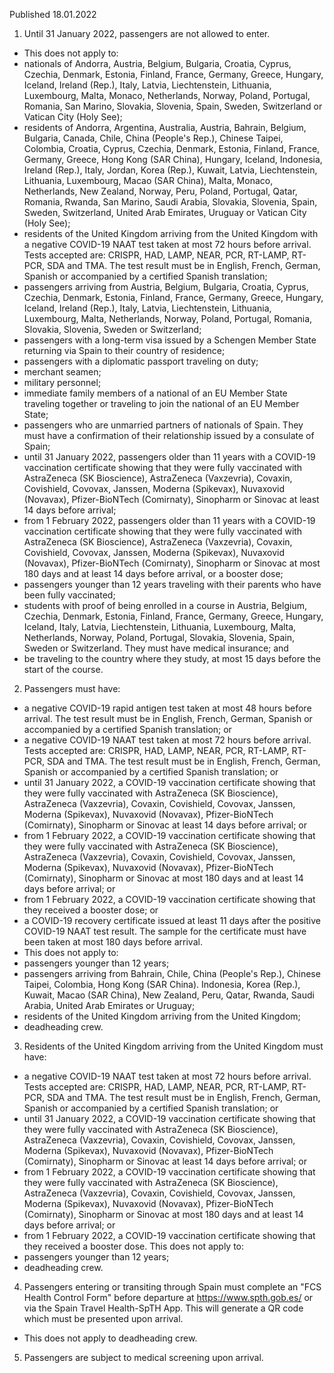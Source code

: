 Published 18.01.2022
1. Until 31 January 2022, passengers are not allowed to enter.
- This does not apply to:
- nationals of Andorra, Austria, Belgium, Bulgaria, Croatia, Cyprus, Czechia, Denmark, Estonia, Finland, France, Germany, Greece, Hungary, Iceland, Ireland (Rep.), Italy, Latvia, Liechtenstein, Lithuania, Luxembourg, Malta, Monaco, Netherlands, Norway, Poland, Portugal, Romania, San Marino, Slovakia, Slovenia, Spain, Sweden, Switzerland or Vatican City (Holy See);
- residents of Andorra, Argentina, Australia, Austria, Bahrain, Belgium, Bulgaria, Canada, Chile, China (People's Rep.), Chinese Taipei, Colombia, Croatia, Cyprus, Czechia, Denmark, Estonia, Finland, France, Germany, Greece, Hong Kong (SAR China), Hungary, Iceland, Indonesia, Ireland (Rep.), Italy, Jordan, Korea (Rep.), Kuwait, Latvia, Liechtenstein, Lithuania, Luxembourg, Macao (SAR China), Malta, Monaco, Netherlands, New Zealand, Norway, Peru, Poland, Portugal, Qatar, Romania, Rwanda, San Marino, Saudi Arabia, Slovakia, Slovenia, Spain, Sweden, Switzerland, United Arab Emirates, Uruguay or Vatican City (Holy See);
- residents of the United Kingdom arriving from the United Kingdom with a negative COVID-19 NAAT test taken at most 72 hours before arrival. Tests accepted are: CRISPR, HAD, LAMP, NEAR, PCR, RT-LAMP, RT-PCR, SDA and TMA. The test result must be in English, French, German, Spanish or accompanied by a certified Spanish translation;
- passengers arriving from Austria, Belgium, Bulgaria, Croatia, Cyprus, Czechia, Denmark, Estonia, Finland, France, Germany, Greece, Hungary, Iceland, Ireland (Rep.), Italy, Latvia, Liechtenstein, Lithuania, Luxembourg, Malta, Netherlands, Norway, Poland, Portugal, Romania, Slovakia, Slovenia, Sweden or Switzerland;
- passengers with a long-term visa issued by a Schengen Member State returning via Spain to their country of residence;
- passengers with a diplomatic passport traveling on duty;
- merchant seamen;
- military personnel;
- immediate family members of a national of an EU Member State traveling together or traveling to join the national of an EU Member State;
- passengers who are unmarried partners of nationals of Spain. They must have a confirmation of their relationship issued by a consulate of Spain;
- until 31 January 2022, passengers older than 11 years with a COVID-19 vaccination certificate showing that they were fully vaccinated with AstraZeneca (SK Bioscience), AstraZeneca (Vaxzevria), Covaxin, Covishield, Covovax, Janssen, Moderna (Spikevax), Nuvaxovid (Novavax), Pfizer-BioNTech (Comirnaty), Sinopharm or Sinovac at least 14 days before arrival;
- from 1 February 2022, passengers older than 11 years with a COVID-19 vaccination certificate showing that they were fully vaccinated with AstraZeneca (SK Bioscience), AstraZeneca (Vaxzevria), Covaxin, Covishield, Covovax, Janssen, Moderna (Spikevax), Nuvaxovid (Novavax), Pfizer-BioNTech (Comirnaty), Sinopharm or Sinovac at most 180 days and at least 14 days before arrival, or a booster dose;
- passengers younger than 12 years traveling with their parents who have been fully vaccinated;
- students with proof of being enrolled in a course in Austria, Belgium, Czechia, Denmark, Estonia, Finland, France, Germany, Greece, Hungary, Iceland, Italy, Latvia, Liechtenstein, Lithuania, Luxembourg, Malta, Netherlands, Norway, Poland, Portugal, Slovakia, Slovenia, Spain, Sweden or Switzerland. They must have medical insurance; and
- be traveling to the country where they study, at most 15 days before the start of the course.
2. Passengers must have:
- a negative COVID-19 rapid antigen test taken at most 48 hours before arrival. The test result must be in English, French, German, Spanish or accompanied by a certified Spanish translation; or
- a negative COVID-19 NAAT test taken at most 72 hours before arrival. Tests accepted are: CRISPR, HAD, LAMP, NEAR, PCR, RT-LAMP, RT-PCR, SDA and TMA. The test result must be in English, French, German, Spanish or accompanied by a certified Spanish translation; or
- until 31 January 2022, a COVID-19 vaccination certificate showing that they were fully vaccinated with AstraZeneca (SK Bioscience), AstraZeneca (Vaxzevria), Covaxin, Covishield, Covovax, Janssen, Moderna (Spikevax), Nuvaxovid (Novavax), Pfizer-BioNTech (Comirnaty), Sinopharm or Sinovac at least 14 days before arrival; or
- from 1 February 2022, a COVID-19 vaccination certificate showing that they were fully vaccinated with AstraZeneca (SK Bioscience), AstraZeneca (Vaxzevria), Covaxin, Covishield, Covovax, Janssen, Moderna (Spikevax), Nuvaxovid (Novavax), Pfizer-BioNTech (Comirnaty), Sinopharm or Sinovac at most 180 days and at least 14 days before arrival; or
- from 1 February 2022, a COVID-19 vaccination certificate showing that they received a booster dose; or
- a COVID-19 recovery certificate issued at least 11 days after the positive COVID-19 NAAT test result. The sample for the certificate must have been taken at most 180 days before arrival.
- This does not apply to:
- passengers younger than 12 years;
- passengers arriving from Bahrain, Chile, China (People's Rep.), Chinese Taipei, Colombia, Hong Kong (SAR China). Indonesia, Korea (Rep.), Kuwait, Macao (SAR China), New Zealand, Peru, Qatar, Rwanda, Saudi Arabia, United Arab Emirates or Uruguay;
- residents of the United Kingdom arriving from the United Kingdom;
- deadheading crew.
3. Residents of the United Kingdom arriving from the United Kingdom must have:
- a negative COVID-19 NAAT test taken at most 72 hours before arrival. Tests accepted are: CRISPR, HAD, LAMP, NEAR, PCR, RT-LAMP, RT-PCR, SDA and TMA. The test result must be in English, French, German, Spanish or accompanied by a certified Spanish translation; or
- until 31 January 2022, a COVID-19 vaccination certificate showing that they were fully vaccinated with AstraZeneca (SK Bioscience), AstraZeneca (Vaxzevria), Covaxin, Covishield, Covovax, Janssen, Moderna (Spikevax), Nuvaxovid (Novavax), Pfizer-BioNTech (Comirnaty), Sinopharm or Sinovac at least 14 days before arrival; or
- from 1 February 2022, a COVID-19 vaccination certificate showing that they were fully vaccinated with AstraZeneca (SK Bioscience), AstraZeneca (Vaxzevria), Covaxin, Covishield, Covovax, Janssen, Moderna (Spikevax), Nuvaxovid (Novavax), Pfizer-BioNTech (Comirnaty), Sinopharm or Sinovac at most 180 days and at least 14 days before arrival; or
- from 1 February 2022, a COVID-19 vaccination certificate showing that they received a booster dose.
This does not apply to:
- passengers younger than 12 years;
- deadheading crew.
4. Passengers entering or transiting through Spain must complete an "FCS Health Control Form" before departure at <a href="https://www.spth.gob.es/">https://www.spth.gob.es/</a> or via the Spain Travel Health-SpTH App. This will generate a QR code which must be presented upon arrival.
- This does not apply to deadheading crew.
5. Passengers are subject to medical screening upon arrival.